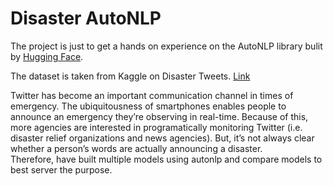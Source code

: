 # Disaster AutoNLP
 
 The project is just to get a hands on experience on the AutoNLP library bulit by [Hugging Face](https://github.com/huggingface/autonlp).
 
 The dataset is taken from Kaggle on Disaster Tweets. [Link](https://www.kaggle.com/c/nlp-getting-started/overview)
 
Twitter has become an important communication channel in times of emergency.
The ubiquitousness of smartphones enables people to announce an emergency they’re observing in real-time. Because of this, more agencies are interested in programatically monitoring Twitter (i.e. disaster relief organizations and news agencies). But, it’s not always clear whether a person’s words are actually announcing a disaster.  
Therefore, have built multiple models using autonlp and compare models to best server the purpose.
